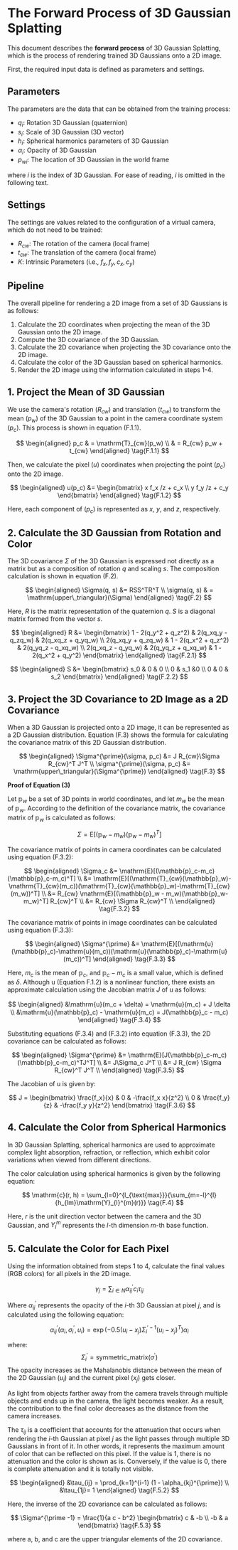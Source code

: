 # The Forward Process of 3D Gaussian Splatting

This document describes the **forward process** of 3D Gaussian Splatting, which is the process of rendering trained 3D Gaussians onto a 2D image.

First, the required input data is defined as parameters and settings.

## Parameters

The parameters are the data that can be obtained from the training process:

- $q_i$: Rotation 3D Gaussian (quaternion)
- $s_i$: Scale of 3D Gaussian (3D vector)
- $h_i$: Spherical harmonics parameters of 3D Gaussian
- $\alpha_i$: Opacity of 3D Gaussian
- ${p_w}_i$: The location of 3D Gaussian in the world frame

where $i$ is the index of 3D Gaussian. For ease of reading, $i$ is omitted in the following text.

## Settings

The settings are values related to the configuration of a virtual camera, which do not need to be trained:

- $R_{cw}$: The rotation of the camera (local frame)
- $t_{cw}$: The translation of the camera (local frame)
- $K$: Intrinsic Parameters (i.e., $f_x, f_y, c_x, c_y$)

## Pipeline

The overall pipeline for rendering a 2D image from a set of 3D Gaussians is as follows:

1. Calculate the 2D coordinates when projecting the mean of the 3D Gaussian onto the 2D image.
2. Compute the 3D covariance of the 3D Gaussian.
3. Calculate the 2D covariance when projecting the 3D covariance onto the 2D image.
4. Calculate the color of the 3D Gaussian based on spherical harmonics.
5. Render the 2D image using the information calculated in steps 1-4.

## 1. Project the Mean of 3D Gaussian

We use the camera's rotation ($R_{cw}$) and translation ($t_{cw}$) to transform the mean ($p_w$) of the 3D Gaussian to a point in the camera coordinate system ($p_c$). This process is shown in equation (F.1.1).

$$
\begin{aligned}
p_c & = \mathrm{T}_{cw}(p_w) \\
& = R_{cw} p_w + t_{cw}
\end{aligned}
\tag{F.1.1}
$$

Then, we calculate the pixel ($u$) coordinates when projecting the point ($p_c$) onto the 2D image.

$$
\begin{aligned}
u(p_c) &= 
\begin{bmatrix} x f_x /z + c_x \\ y f_y /z + c_y 
\end{bmatrix} 
\end{aligned}
\tag{F.1.2}
$$

Here, each component of ($p_c$) is represented as $x$, $y$, and $z$, respectively.

## 2. Calculate the 3D Gaussian from Rotation and Color

The 3D covariance $\Sigma$ of the 3D Gaussian is expressed not directly as a matrix but as a composition of rotation $q$ and scaling $s$. The composition calculation is shown in equation (F.2).

$$
\begin{aligned}
\Sigma(q, s) &= RSS^TR^T \\
\sigma(q, s) & = \mathrm{upper\_triangular}(\Sigma)
\end{aligned}
\tag{F.2}
$$

Here, $R$ is the matrix representation of the quaternion $q$. $S$ is a diagonal matrix formed from the vector $s$.

$$
\begin{aligned}
R &=
\begin{bmatrix}
1 - 2(q_y^2 + q_z^2) & 2(q_xq_y - q_zq_w) & 2(q_xq_z + q_yq_w) \\
2(q_xq_y + q_zq_w) & 1 - 2(q_x^2 + q_z^2) & 2(q_yq_z - q_xq_w) \\
2(q_xq_z - q_yq_w) & 2(q_yq_z + q_xq_w) & 1 - 2(q_x^2 + q_y^2)
\end{bmatrix}
\end{aligned}
\tag{F.2.1}
$$

$$
\begin{aligned}
S &=
\begin{bmatrix}
s_0 & 0 & 0  \\
0 & s_1 &0   \\
0 & 0 & s_2 
\end{bmatrix}
\end{aligned}
\tag{F.2.2}
$$

## 3. Project the 3D Covariance to 2D Image as a 2D Covariance

When a 3D Gaussian is projected onto a 2D image, it can be represented as a 2D Gaussian distribution. Equation (F.3) shows the formula for calculating the covariance matrix of this 2D Gaussian distribution.

$$
\begin{aligned}
\Sigma^{\prime}(\sigma, p_c) &= J R_{cw}\Sigma R_{cw}^T J^T \\
\sigma^{\prime}(\sigma, p_c) &= \mathrm{upper\_triangular}(\Sigma^{\prime})
\end{aligned}
\tag{F.3}
$$

**Proof of Equation (3)**

Let $\mathbb{p}_w$ be a set of 3D points in world coordinates, and let $m_w$ be the mean of $\mathbb{p}_w$. According to the definition of the covariance matrix, the covariance matrix of $\mathbb{p}_w$ is calculated as follows:

$$
\Sigma = \mathrm{E}[(\mathbb{p}_w-m_w)(\mathbb{p}_w-m_w)^T]
\tag{F.3.1}
$$

The covariance matrix of points in camera coordinates can be calculated using equation (F.3.2):

$$
\begin{aligned}
\Sigma_c 
&= \mathrm{E}[(\mathbb{p}_c-m_c)(\mathbb{p}_c-m_c)^T] \\
&= \mathrm{E}[(\mathrm{T}_{cw}(\mathbb{p}_w)- \mathrm{T}_{cw}(m_c))(\mathrm{T}_{cw}(\mathbb{p}_w)-\mathrm{T}_{cw}(m_w))^T] \\
&= R_{cw} \mathrm{E}[(\mathbb{p}_w - m_w)(\mathbb{p}_w-m_w)^T] R_{cw}^T \\
&= R_{cw} \Sigma R_{cw}^T \\
\end{aligned}
\tag{F.3.2}
$$

The covariance matrix of points in image coordinates can be calculated using equation (F.3.3):

$$
\begin{aligned}
\Sigma^{\prime} 
&= \mathrm{E}[(\mathrm{u}(\mathbb{p}_c)-\mathrm{u}(m_c))(\mathrm{u}(\mathbb{p}_c)-\mathrm{u}(m_c))^T] 
\end{aligned}
\tag{F.3.3}
$$

Here, $m_c$ is the mean of $\mathbb{p}_c$, and $\mathbb{p}_c - m_c$ is a small value, which is defined as $\delta$. Although $\mathrm{u}$ (Equation F.1.2) is a nonlinear function, there exists an approximate calculation using the Jacobian matrix $J$ of $\mathrm{u}$ as follows:

$$
\begin{aligned}
&\mathrm{u}(m_c + \delta) = \mathrm{u}(m_c) +  J \delta　\\
&\mathrm{u}(\mathbb{p}_c) - \mathrm{u}(m_c) = J(\mathbb{p}_c - m_c)
\end{aligned}
\tag{F.3.4}
$$

Substituting equations (F.3.4) and (F.3.2) into equation (F.3.3), the 2D covariance can be calculated as follows:

$$
\begin{aligned}
\Sigma^{\prime} 
&= \mathrm{E}[J(\mathbb{p}_c-m_c)(\mathbb{p}_c-m_c)^TJ^T] \\
&= J\Sigma_c J^T \\
&= J R_{cw} \Sigma R_{cw}^T J^T \\
\end{aligned}
\tag{F.3.5}
$$

The Jacobian of $\mathrm{u}$ is given by:

$$
J = \begin{bmatrix}
\frac{f_x}{x} & 0 & -\frac{f_x  x}{z^2} \\
0 & \frac{f_y}{z} & -\frac{f_y  y}{z^2}
\end{bmatrix}
\tag{F.3.6}
$$

## 4. Calculate the Color from Spherical Harmonics

In 3D Gaussian Splatting, spherical harmonics are used to approximate complex light absorption, refraction, or reflection, which exhibit color variations when viewed from different directions.

The color calculation using spherical harmonics is given by the following equation:

$$
\mathrm{c}(r, h) = \sum_{l=0}^{l_{\text{max}}}{\sum_{m=-l}^{l}{h_{lm}\mathrm{Y}_{l}^{m}(r)}}
\tag{F.4}
$$

Here, $r$ is the unit direction vector between the camera and the 3D Gaussian, and $Y_l^m$ represents the $l$-th dimension $m$-th base function.

## 5. Calculate the Color for Each Pixel

Using the information obtained from steps 1 to 4, calculate the final values (RGB colors) for all pixels in the 2D image.

$$
\gamma_{j} 
= \sum_{i \in N} \alpha_{ij}^{\prime} c_i \tau_{ij}
\tag{F.5}
$$

Where $\alpha_{ij}^{\prime}$ represents the opacity of the $i$-th 3D Gaussian at pixel $j$, and is calculated using the following equation:

$$
\alpha_{ij}^{\prime}(\alpha_i, \sigma^{\prime}_i, u_{i}) = 
\exp\left(-0.5 (u_{i}-x_{j}) \Sigma^{\prime-1}_i (u_{i}-x_{j})^T\right) \alpha_i
\tag{F.5.1}
$$

where:
$$
\Sigma^{\prime}_i = \mathrm{symmetric\_matrix}(\sigma^{\prime})
 $$
The opacity increases as the Mahalanobis distance between the mean of the 2D Gaussian ($u_{i}$) and the current pixel ($x_{j}$) gets closer.

As light from objects farther away from the camera travels through multiple objects and ends up in the camera, the light becomes weaker. As a result, the contribution to the final color decreases as the distance from the camera increases.

The $\tau_{ij}$ is a coefficient that accounts for the attenuation that occurs when rendering the $i$-th Gaussian at pixel $j$ as the light passes through multiple 3D Gaussians in front of it. In other words, it represents the maximum amount of color that can be reflected on this pixel. If the value is 1, there is no attenuation and the color is shown as is. Conversely, if the value is 0, there is complete attenuation and it is totally not visible.

$$
\begin{aligned}
 &\tau_{ij} = \prod_{k=1}^{i-1} (1 - \alpha_{kj}^{\prime}) \\
 &\tau_{1j}= 1
 \end{aligned}
\tag{F.5.2}
$$


Here, the inverse of the 2D covariance can be calculated as follows:

$$
\Sigma^{\prime -1} = 
\frac{1}{a c - b^2}
\begin{bmatrix}
    c & -b \\
    -b & a
\end{bmatrix}
\tag{F.5.3}
$$

where a, b, and c are the upper triangular elements of the 2D covariance.